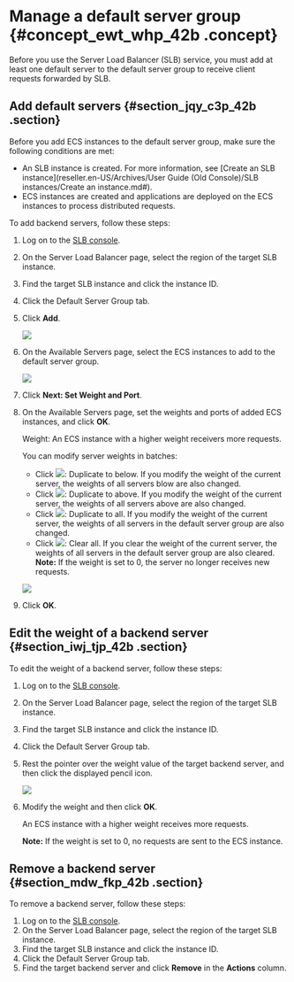 # Manage a default server group {#concept_ewt_whp_42b .concept}

Before you use the Server Load Balancer \(SLB\) service, you must add at least one default server to the default server group to receive client requests forwarded by SLB.

## Add default servers {#section_jqy_c3p_42b .section}

Before you add ECS instances to the default server group, make sure the following conditions are met:

-   An SLB instance is created. For more information, see [Create an SLB instance](reseller.en-US/Archives/User Guide (Old Console)/SLB instances/Create an instance.md#).
-   ECS instances are created and applications are deployed on the ECS instances to process distributed requests.

To add backend servers, follow these steps:

1.  Log on to the [SLB console](https://partners-intl.aliyun.com/login-required#/slb).
2.  On the Server Load Balancer page, select the region of the target SLB instance.
3.  Find the target SLB instance and click the instance ID.
4.  Click the Default Server Group tab.
5.  Click **Add**.

    ![](http://static-aliyun-doc.oss-cn-hangzhou.aliyuncs.com/assets/img/15669/15647270307365_en-US.png)

6.  On the Available Servers page, select the ECS instances to add to the default server group.

    ![](http://static-aliyun-doc.oss-cn-hangzhou.aliyuncs.com/assets/img/15669/15647270307367_en-US.png)

7.  Click **Next: Set Weight and Port**.
8.  On the Available Servers page, set the weights and ports of added ECS instances, and click **OK**.

    Weight: An ECS instance with a higher weight receivers more requests.

    You can modify server weights in batches:

    -   Click ![](http://static-aliyun-doc.oss-cn-hangzhou.aliyuncs.com/assets/img/15670/156472703011116_en-US.png): Duplicate to below. If you modify the weight of the current server, the weights of all servers blow are also changed.
    -   Click ![](http://static-aliyun-doc.oss-cn-hangzhou.aliyuncs.com/assets/img/15670/156472703011119_en-US.png): Duplicate to above. If you modify the weight of the current server, the weights of all servers above are also changed.
    -   Click ![](http://static-aliyun-doc.oss-cn-hangzhou.aliyuncs.com/assets/img/15670/156472703011120_en-US.png): Duplicate to all. If you modify the weight of the current server, the weights of all servers in the default server group are also changed.
    -   Click ![](http://static-aliyun-doc.oss-cn-hangzhou.aliyuncs.com/assets/img/15670/156472703111121_en-US.png): Clear all. If you clear the weight of the current server, the weights of all servers in the default server group are also cleared.
    **Note:** If the weight is set to 0, the server no longer receives new requests.

    ![](http://static-aliyun-doc.oss-cn-hangzhou.aliyuncs.com/assets/img/15669/156472703111124_en-US.png)

9.  Click **OK**.

## Edit the weight of a backend server {#section_iwj_tjp_42b .section}

To edit the weight of a backend server, follow these steps:

1.  Log on to the [SLB console](https://partners-intl.aliyun.com/login-required#/slb).
2.  On the Server Load Balancer page, select the region of the target SLB instance.
3.  Find the target SLB instance and click the instance ID.
4.  Click the Default Server Group tab.
5.  Rest the pointer over the weight value of the target backend server, and then click the displayed pencil icon.

    ![](images/7470_en-US.png)

6.  Modify the weight and then click **OK**.

    An ECS instance with a higher weight receives more requests.

    **Note:** If the weight is set to 0, no requests are sent to the ECS instance.


## Remove a backend server {#section_mdw_fkp_42b .section}

To remove a backend server, follow these steps:

1.  Log on to the [SLB console](https://partners-intl.aliyun.com/login-required#/slb).
2.  On the Server Load Balancer page, select the region of the target SLB instance.
3.  Find the target SLB instance and click the instance ID.
4.  Click the Default Server Group tab.
5.  Find the target backend server and click **Remove** in the **Actions** column.

